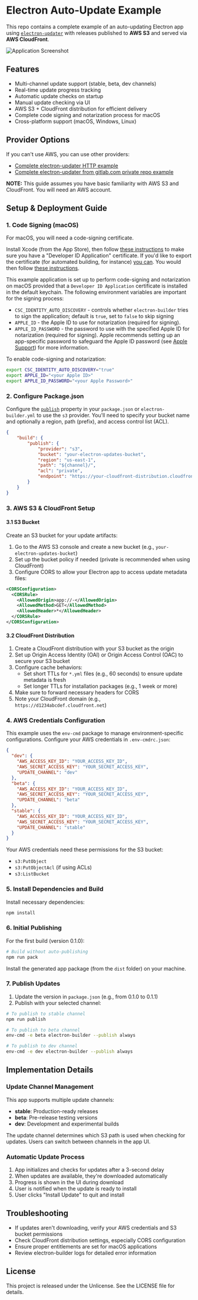 # Electron Auto-Update Example

This repo contains a complete example of an auto-updating Electron app using [`electron-updater`](https://github.com/electron-userland/electron-builder/tree/master/packages/electron-updater) with releases published to **AWS S3** and served via **AWS CloudFront**.

![Application Screenshot](https://i.imgur.com/examplescreenshot.jpg)

## Features

- Multi-channel update support (stable, beta, dev channels)
- Real-time update progress tracking
- Automatic update checks on startup
- Manual update checking via UI
- AWS S3 + CloudFront distribution for efficient delivery
- Complete code signing and notarization process for macOS
- Cross-platform support (macOS, Windows, Linux)

## Provider Options

If you can't use AWS, you can use other providers:

- [Complete electron-updater HTTP example](https://gist.github.com/iffy/0ff845e8e3f59dbe7eaf2bf24443f104)
- [Complete electron-updater from gitlab.com private repo example](https://gist.github.com/Slauta/5b2bcf9fa1f6f6a9443aa6b447bcae05)

**NOTE:** This guide assumes you have basic familiarity with AWS S3 and CloudFront. You will need an AWS account.

## Setup & Deployment Guide

### 1. Code Signing (macOS)

For macOS, you will need a code-signing certificate.

Install Xcode (from the App Store), then follow [these instructions](https://developer.apple.com/library/content/documentation/IDEs/Conceptual/AppDistributionGuide/MaintainingCertificates/MaintainingCertificates.html#//aupple_ref/doc/uid/TP40012582-CH31-SW6) to make sure you have a "Developer ID Application" certificate. If you'd like to export the certificate (for automated building, for instance) [you can](https://developer.apple.com/library/content/documentation/IDEs/Conceptual/AppDistributionGuide/MaintainingCertificates/MaintainingCertificates.html#//apple_ref/doc/uid/TP40012582-CH31-SW7). You would then follow [these instructions](https://www.electron.build/code-signing).
   
This example application is set up to perform code-signing and notarization on macOS provided that a `Developer ID Application` certificate is installed in the default keychain. The following environment variables are important for the signing process:

- `CSC_IDENTITY_AUTO_DISCOVERY` - controls whether `electron-builder` tries to sign the application; default is `true`, set to `false` to skip signing
- `APPLE_ID` - the Apple ID to use for notarization (required for signing).
- `APPLE_ID_PASSWORD` - the password to use with the specified Apple ID for notarization (required for signing). Apple recommends setting up an app-specific password to safeguard the Apple ID password (see [Apple Support](https://support.apple.com/en-us/HT204397)) for more information.

To enable code-signing and notarization:

```sh
export CSC_IDENTITY_AUTO_DISCOVERY="true"
export APPLE_ID="<your Apple ID>"
export APPLE_ID_PASSWORD="<your Apple Password>"
```

### 2. Configure Package.json

Configure the [`publish`](https://www.electron.build/configuration/publish#s3options) property in your `package.json` or `electron-builder.yml` to use the `s3` provider. You'll need to specify your bucket name and optionally a region, path (prefix), and access control list (ACL).

```json
{
    "build": {
        "publish": {
            "provider": "s3",
            "bucket": "your-electron-updates-bucket", 
            "region": "us-east-1", 
            "path": "${channel}/", 
            "acl": "private",
            "endpoint": "https://your-cloudfront-distribution.cloudfront.net"
        }
    }
}
```

### 3. AWS S3 & CloudFront Setup

#### 3.1 S3 Bucket

Create an S3 bucket for your update artifacts:

1. Go to the AWS S3 console and create a new bucket (e.g., `your-electron-updates-bucket`)
2. Set up the bucket policy if needed (private is recommended when using CloudFront)
3. Configure CORS to allow your Electron app to access update metadata files:

```xml
<CORSConfiguration>
  <CORSRule>
    <AllowedOrigin>app://-</AllowedOrigin>
    <AllowedMethod>GET</AllowedMethod>
    <AllowedHeader>*</AllowedHeader>
  </CORSRule>
</CORSConfiguration>
```

#### 3.2 CloudFront Distribution

1. Create a CloudFront distribution with your S3 bucket as the origin
2. Set up Origin Access Identity (OAI) or Origin Access Control (OAC) to secure your S3 bucket
3. Configure cache behaviors:
   - Set short TTLs for `*.yml` files (e.g., 60 seconds) to ensure update metadata is fresh
   - Set longer TTLs for installation packages (e.g., 1 week or more)
4. Make sure to forward necessary headers for CORS
5. Note your CloudFront domain (e.g., `https://d1234abcdef.cloudfront.net`)

### 4. AWS Credentials Configuration

This example uses the `env-cmd` package to manage environment-specific configurations. Configure your AWS credentials in `.env-cmdrc.json`:

```json
{
  "dev": {
    "AWS_ACCESS_KEY_ID": "YOUR_ACCESS_KEY_ID",
    "AWS_SECRET_ACCESS_KEY": "YOUR_SECRET_ACCESS_KEY",
    "UPDATE_CHANNEL": "dev"
  },
  "beta": {
    "AWS_ACCESS_KEY_ID": "YOUR_ACCESS_KEY_ID",
    "AWS_SECRET_ACCESS_KEY": "YOUR_SECRET_ACCESS_KEY",
    "UPDATE_CHANNEL": "beta"
  },
  "stable": {
    "AWS_ACCESS_KEY_ID": "YOUR_ACCESS_KEY_ID",
    "AWS_SECRET_ACCESS_KEY": "YOUR_SECRET_ACCESS_KEY",
    "UPDATE_CHANNEL": "stable"
  }
}
```

Your AWS credentials need these permissions for the S3 bucket:
- `s3:PutObject`
- `s3:PutObjectAcl` (if using ACLs)
- `s3:ListBucket`

### 5. Install Dependencies and Build

Install necessary dependencies:

```sh
npm install
```

### 6. Initial Publishing

For the first build (version 0.1.0):

```sh
# Build without auto-publishing
npm run pack
```

Install the generated app package (from the `dist` folder) on your machine.

### 7. Publish Updates

1. Update the version in `package.json` (e.g., from 0.1.0 to 0.1.1)
2. Publish with your selected channel:

```sh
# To publish to stable channel
npm run publish

# To publish to beta channel
env-cmd -e beta electron-builder --publish always

# To publish to dev channel
env-cmd -e dev electron-builder --publish always
```

## Implementation Details

### Update Channel Management

This app supports multiple update channels:

- **stable**: Production-ready releases
- **beta**: Pre-release testing versions
- **dev**: Development and experimental builds

The update channel determines which S3 path is used when checking for updates. Users can switch between channels in the app UI.

### Automatic Update Process

1. App initializes and checks for updates after a 3-second delay
2. When updates are available, they're downloaded automatically
3. Progress is shown in the UI during download
4. User is notified when the update is ready to install
5. User clicks "Install Update" to quit and install

## Troubleshooting

- If updates aren't downloading, verify your AWS credentials and S3 bucket permissions
- Check CloudFront distribution settings, especially CORS configuration
- Ensure proper entitlements are set for macOS applications
- Review electron-builder logs for detailed error information

## License

This project is released under the Unlicense. See the LICENSE file for details.
 
